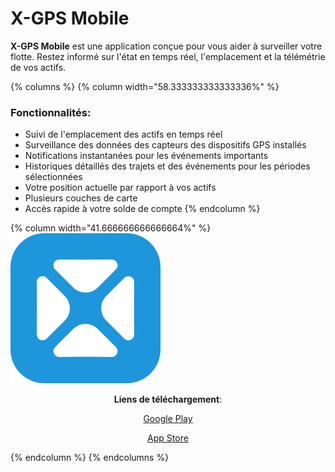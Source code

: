 # X-GPS Mobile

**X-GPS Mobile** est une application conçue pour vous aider à surveiller votre flotte. Restez informé sur l'état en temps réel, l'emplacement et la télémétrie de vos actifs.

{% columns %}
{% column width="58.333333333333336%" %}
### **Fonctionnalités:**

* Suivi de l'emplacement des actifs en temps réel
* Surveillance des données des capteurs des dispositifs GPS installés
* Notifications instantanées pour les événements importants
* Historiques détaillés des trajets et des événements pour les périodes sélectionnées
* Votre position actuelle par rapport à vos actifs
* Plusieurs couches de carte
* Accès rapide à votre solde de compte
{% endcolumn %}

{% column width="41.666666666666664%" %}
![Icône X-GPS Mobile](../../../guide-de-litilizateur/applications-mobiles-x-gps/attachments/b91b3c8d8f9e4521984f3993c3b5d958.svg)

<p align="center"><strong>Liens de téléchargement</strong>:</p>

<p align="center"><a href="https://play.google.com/store/apps/details?id=com.squaregps.xgps.mobile">Google Play</a></p>

<p align="center"><a href="https://apps.apple.com/us/app/x-gps-mobile/id6739621705">App Store</a></p>
{% endcolumn %}
{% endcolumns %}

